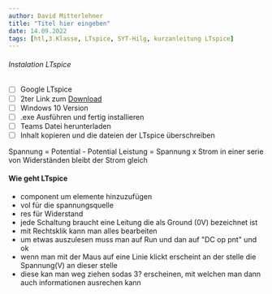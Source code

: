 ```yaml
---
author: David Mitterlehner
title: "Titel hier eingeben"
date: 14.09.2022
tags: [htl,3.Klasse, LTspice, SYT-Hilg, kurzanleitung LTspice]
---
```

###### Instalation LTspice
- [ ] Google LTspice
- [ ] 2ter Link zum [Download](https://www.analog.com/en/design-center/design-tools-and-calculators/ltspice-simulator.html)
- [ ] Windows 10 Version
- [ ] .exe Ausführen und fertig installieren
- [ ] Teams Datei herunterladen
- [ ] Inhalt kopieren und die dateien der LTspice überschreiben

Spannung = Potential - Potential
Leistung = Spannung x Strom
in einer serie von Widerständen bleibt der Strom gleich
#### Wie geht LTspice
- component um elemente hinzuzufügen
- vol für die spannungsquelle
- res für Widerstand
- jede Schaltung braucht eine Leitung die als Ground (0V) bezeichnet ist
- mit Rechtsklik kann man alles bearbeiten
- um etwas auszulesen muss man auf Run und dan auf "DC op pnt" und ok
- wenn man mit der Maus auf eine Linie klickt erscheint an der stelle die Spannung(V) an dieser stelle
- diese kan man weg ziehen sodas 3? erscheinen, mit welchen man dann auch informationen ausrechen kann